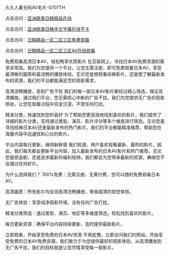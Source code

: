 久久人妻无码AⅤ毛片-0707TH

点击访问：<a href="https://gsd-agv.pages.dev/">亚洲欧美日韩精品在线</a>

点击访问：<a href="https://vassv.pages.dev/">亚洲欧美日韩中文字幕在线不卡</a>

点击访问：<a href="https://fdhf-454.pages.dev/">日韩精品一区二区三区免费观看</a>

点击访问：<a href="https://gfd-5xg.pages.dev/">日韩精品一区二区三区AV在线观看</a>



免费观看高清日本AV，轻松畅享优质影片
在互联网上，寻找日本AV免费资源的需求非常高。我们为您提供一个平台，让您无需注册，即可免费观看日本AV，享受最清晰的画质和最流畅的播放体验。无论您是想观看经典影片，还是想了解最新发布的资源，我们的平台都能满足您的观影需求。

高清流畅播放，告别广告干扰
我们的每一部日本AV影片都经过精心筛选，保证高清播放。通过我们平台，您无需担心中断的广告干扰。我们为您提供无广告的观影体验，让您在观看过程中完全沉浸，不受任何打扰。

精准分类，快速找到您的喜好
为了帮助您更高效地找到喜欢的影片，我们提供了详细的影片分类，支持通过类型、演员、影片评分等多个维度进行筛选。无论您是寻找经典日本AV还是最新发布的热门影片，我们的平台都能精准推荐，帮助您在海量内容中迅速找到心仪的影片。

平台内容每日更新，保持新鲜感
我们知道，用户喜欢观看最新、最热的影片。因此，我们每天都会更新平台内容，加入最新发布的日本AV影片和热门推荐。无论您是想追剧，还是追求最新的福利视频，我们都会为您带来最新的资源，确保您不会错过任何好片。

为什么选择我们？
100%免费：无需注册，无需付费，您可以随时免费观看日本AV。

高清画质：所有影片均支持高清流畅播放，带来超清的视觉体验。

无广告体验：享受纯净观影环境，没有任何广告打扰。

精准分类筛选：通过类型、演员、地区等多维度筛选，轻松找到喜欢的影片。

每日更新资源：确保平台内容持续更新，及时提供最新影片。

立即观看，开始享受免费的日本AV资源
不再犹豫，立即访问我们的网站，开始享受免费的日本AV免费资源。我们致力于为您提供最好的观影体验，从高清播放到无广告干扰，我们的目标就是让您尽情享受每一部影片。







<span style="display:none;">[Canonical link]( https://github.com/hk4616/8949 ）</span>
